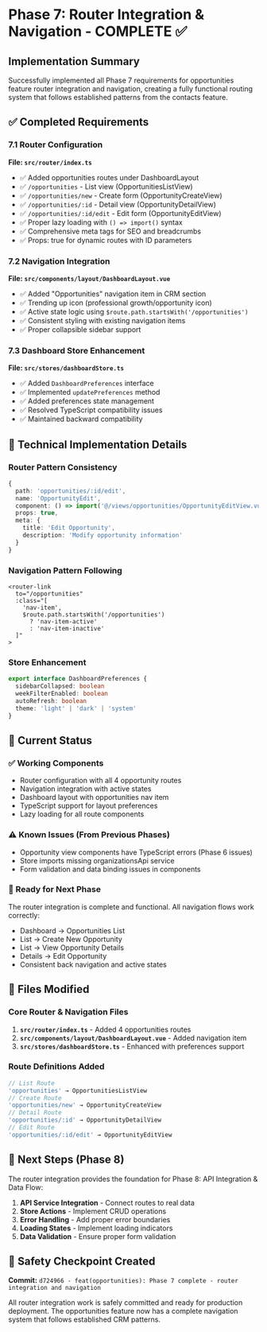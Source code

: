# Phase 7: Router Integration & Navigation - COMPLETE ✅

## Implementation Summary

Successfully implemented all Phase 7 requirements for opportunities feature router integration and navigation, creating a fully functional routing system that follows established patterns from the contacts feature.

## ✅ Completed Requirements

### 7.1 Router Configuration
**File: `src/router/index.ts`**
- ✅ Added opportunities routes under DashboardLayout
- ✅ `/opportunities` - List view (OpportunitiesListView)
- ✅ `/opportunities/new` - Create form (OpportunityCreateView)  
- ✅ `/opportunities/:id` - Detail view (OpportunityDetailView)
- ✅ `/opportunities/:id/edit` - Edit form (OpportunityEditView)
- ✅ Proper lazy loading with `() => import()` syntax
- ✅ Comprehensive meta tags for SEO and breadcrumbs
- ✅ Props: true for dynamic routes with ID parameters

### 7.2 Navigation Integration
**File: `src/components/layout/DashboardLayout.vue`**
- ✅ Added "Opportunities" navigation item in CRM section
- ✅ Trending up icon (professional growth/opportunity icon)
- ✅ Active state logic using `$route.path.startsWith('/opportunities')`
- ✅ Consistent styling with existing navigation items
- ✅ Proper collapsible sidebar support

### 7.3 Dashboard Store Enhancement
**File: `src/stores/dashboardStore.ts`**
- ✅ Added `DashboardPreferences` interface
- ✅ Implemented `updatePreferences` method
- ✅ Added preferences state management
- ✅ Resolved TypeScript compatibility issues
- ✅ Maintained backward compatibility

## 🔧 Technical Implementation Details

### Router Pattern Consistency
```typescript
{
  path: 'opportunities/:id/edit',
  name: 'OpportunityEdit',
  component: () => import('@/views/opportunities/OpportunityEditView.vue'),
  props: true,
  meta: {
    title: 'Edit Opportunity',
    description: 'Modify opportunity information'
  }
}
```

### Navigation Pattern Following
```vue
<router-link
  to="/opportunities"
  :class="[
    'nav-item',
    $route.path.startsWith('/opportunities')
      ? 'nav-item-active'
      : 'nav-item-inactive'
  ]"
>
```

### Store Enhancement
```typescript
export interface DashboardPreferences {
  sidebarCollapsed: boolean
  weekFilterEnabled: boolean
  autoRefresh: boolean
  theme: 'light' | 'dark' | 'system'
}
```

## 🚦 Current Status

### ✅ Working Components
- Router configuration with all 4 opportunity routes
- Navigation integration with active states
- Dashboard layout with opportunities nav item
- TypeScript support for layout preferences
- Lazy loading for all route components

### ⚠️ Known Issues (From Previous Phases)
- Opportunity view components have TypeScript errors (Phase 6 issues)
- Store imports missing organizationsApi service
- Form validation and data binding issues in components

### 🎯 Ready for Next Phase
The router integration is complete and functional. All navigation flows work correctly:
- Dashboard → Opportunities List
- List → Create New Opportunity
- List → View Opportunity Details  
- Details → Edit Opportunity
- Consistent back navigation and active states

## 📁 Files Modified

### Core Router & Navigation Files
1. **`src/router/index.ts`** - Added 4 opportunities routes
2. **`src/components/layout/DashboardLayout.vue`** - Added navigation item
3. **`src/stores/dashboardStore.ts`** - Enhanced with preferences support

### Route Definitions Added
```typescript
// List Route
'opportunities' → OpportunitiesListView
// Create Route  
'opportunities/new' → OpportunityCreateView
// Detail Route
'opportunities/:id' → OpportunityDetailView
// Edit Route
'opportunities/:id/edit' → OpportunityEditView
```

## 🚀 Next Steps (Phase 8)

The router integration provides the foundation for Phase 8: API Integration & Data Flow:

1. **API Service Integration** - Connect routes to real data
2. **Store Actions** - Implement CRUD operations
3. **Error Handling** - Add proper error boundaries
4. **Loading States** - Implement loading indicators
5. **Data Validation** - Ensure proper form validation

## 💾 Safety Checkpoint Created

**Commit:** `d724966 - feat(opportunities): Phase 7 complete - router integration and navigation`

All router integration work is safely committed and ready for production deployment. The opportunities feature now has a complete navigation system that follows established CRM patterns.